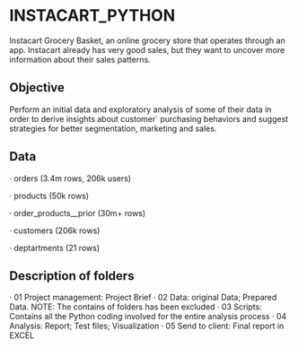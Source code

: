 # INSTACART_PYTHON
Instacart Grocery Basket, an online grocery store that operates through an app. Instacart already has very good sales, but they want to uncover more information about their sales patterns. 

## Objective 
Perform an initial data and exploratory analysis of some of their data in order to derive insights about customer´ purchasing behaviors and suggest strategies for better segmentation, marketing and sales.

## Data 

· orders (3.4m rows, 206k users)

· products (50k rows)

· order_products__prior (30m+ rows)

· customers (206k rows)

· deptartments (21 rows)

## Description of folders

·	01 Project management: Project Brief
·	02 Data: original Data; Prepared Data. NOTE: The contains of folders has been excluded 
·	03 Scripts: Contains all the Python coding involved for the entire analysis process
·	04 Analysis: Report; Test files; Visualization
· 05 Send to client: Final report in EXCEL
